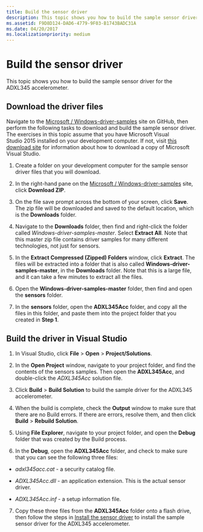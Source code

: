 ```yaml
---
title: Build the sensor driver
description: This topic shows you how to build the sample sensor driver for the ADXL345 accelerometer.
ms.assetid: F9D8D124-DAD6-4779-9F03-B1743BADC31A
ms.date: 04/20/2017
ms.localizationpriority: medium
---
```


# Build the sensor driver


This topic shows you how to build the sample sensor driver for the ADXL345 accelerometer.

## Download the driver files


Navigate to the [Microsoft / Windows-driver-samples](https://github.com/Microsoft/Windows-driver-samples) site on GitHub, then perform the following tasks to download and build the sample sensor driver. The exercises in this topic assume that you have Microsoft Visual Studio 2015 installed on your development computer. If not, visit [this download site](https://visualstudio.microsoft.com/downloads/visual-studio-2015-downloads-vs) for information about how to download a copy of Microsoft Visual Studio.

1. Create a folder on your development computer for the sample sensor driver files that you will download.

2. In the right-hand pane on the [Microsoft / Windows-driver-samples](https://github.com/Microsoft/Windows-driver-samples) site, click **Download ZIP**.

3. On the file save prompt across the bottom of your screen, click **Save**. The zip file will be downloaded and saved to the default location, which is the **Downloads** folder.

4. Navigate to the **Downloads** folder, then find and right-click the folder called *Windows-driver-samples-master*. Select **Extract All**. Note that this master zip file contains driver samples for many different technologies, not just for sensors.

5. In the **Extract Compressed (Zipped) Folders** window, click **Extract**. The files will be extracted into a folder that is also called **Windows-driver-samples-master**, in the **Downloads** folder. Note that this is a large file, and it can take a few minutes to extract all the files.

6. Open the **Windows-driver-samples-master** folder, then find and open the **sensors** folder.

7. In the **sensors** folder, open the **ADXL345Acc** folder, and copy all the files in this folder, and paste them into the project folder that you created in **Step 1**.

## Build the driver in Visual Studio


1. In Visual Studio, click **File** &gt; **Open** &gt; **Project/Solutions**.

2. In the **Open Project** window, navigate to your project folder, and find the contents of the sensors samples. Then open the **ADXL345Acc**, and double-click the *ADXL345Acc* solution file.

3. Click **Build** &gt; **Build Solution** to build the sample driver for the ADXL345 accelerometer.

4. When the build is complete, check the **Output** window to make sure that there are no Build errors. If there are errors, resolve them, and then click **Build** &gt; **Rebuild Solution**.

5. Using **File Explorer**, navigate to your project folder, and open the **Debug** folder that was created by the Build process.

6. In the **Debug**, open the **ADXL345Acc** folder, and check to make sure that you can see the following three files:

-   *adxl345acc.cat* - a security catalog file.

-   *ADXL345Acc.dll* - an application extension. This is the actual sensor driver.

-   *ADXL345Acc.inf* - a setup information file.

7. Copy these three files from the **ADXL345Acc** folder onto a flash drive, then follow the steps in [Install the sensor driver](install-the-sensor-driver.md) to install the sample sensor driver for the ADXL345 accelerometer.
 

 




